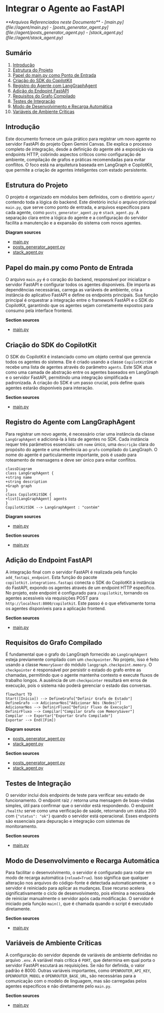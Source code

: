 # Integrar o Agente ao FastAPI

<cite>
**Arquivos Referenciados neste Documento**   
- [main.py](file://agent/main.py)
- [posts_generator_agent.py](file://agent/posts_generator_agent.py)
- [stack_agent.py](file://agent/stack_agent.py)
</cite>

## Sumário
1. [Introdução](#introdução)
2. [Estrutura do Projeto](#estrutura-do-projeto)
3. [Papel do main.py como Ponto de Entrada](#papel-do-mainpy-como-ponto-de-entrada)
4. [Criação do SDK do CopilotKit](#criação-do-sdk-do-copilotkit)
5. [Registro do Agente com LangGraphAgent](#registro-do-agente-com-langgraphagent)
6. [Adição do Endpoint FastAPI](#adição-do-endpoint-fastapi)
7. [Requisitos do Grafo Compilado](#requisitos-do-grafo-compilado)
8. [Testes de Integração](#testes-de-integração)
9. [Modo de Desenvolvimento e Recarga Automática](#modo-de-desenvolvimento-e-recarga-automática)
10. [Variáveis de Ambiente Críticas](#variáveis-de-ambiente-críticas)

## Introdução

Este documento fornece um guia prático para registrar um novo agente no servidor FastAPI do projeto Open Gemini Canvas. Ele explica o processo completo de integração, desde a definição do agente até a exposição via endpoints HTTP, cobrindo aspectos críticos como configuração de ambiente, compilação de grafos e práticas recomendadas para evitar conflitos. O foco está na arquitetura baseada em LangGraph e CopilotKit, que permite a criação de agentes inteligentes com estado persistente.

## Estrutura do Projeto

O projeto é organizado em módulos bem definidos, com o diretório `agent/` contendo toda a lógica do backend. Este diretório inclui o arquivo principal `main.py`, que serve como ponto de entrada, e arquivos específicos para cada agente, como `posts_generator_agent.py` e `stack_agent.py`. A separação clara entre a lógica do agente e a configuração do servidor facilita a manutenção e a expansão do sistema com novos agentes.

**Diagram sources**
- [main.py](file://agent/main.py#L1-L62)
- [posts_generator_agent.py](file://agent/posts_generator_agent.py#L1-L175)
- [stack_agent.py](file://agent/stack_agent.py#L1-L506)

## Papel do main.py como Ponto de Entrada

O arquivo `main.py` é o coração do backend, responsável por inicializar o servidor FastAPI e configurar todos os agentes disponíveis. Ele importa as dependências necessárias, carrega as variáveis de ambiente, cria a instância do aplicativo FastAPI e define os endpoints principais. Sua função principal é orquestrar a integração entre o framework FastAPI e o SDK do CopilotKit, garantindo que os agentes sejam corretamente expostos para consumo pela interface frontend.

**Section sources**
- [main.py](file://agent/main.py#L1-L62)

## Criação do SDK do CopilotKit

O SDK do CopilotKit é instanciado como um objeto central que gerencia todos os agentes do sistema. Ele é criado usando a classe `CopilotKitSDK` e recebe uma lista de agentes através do parâmetro `agents`. Este SDK atua como uma camada de abstração entre os agentes baseados em LangGraph e o servidor FastAPI, permitindo uma integração simplificada e padronizada. A criação do SDK é um passo crucial, pois define quais agentes estarão disponíveis para interação.

**Section sources**
- [main.py](file://agent/main.py#L20-L38)

## Registro do Agente com LangGraphAgent

Para registrar um novo agente, é necessário criar uma instância da classe `LangGraphAgent` e adicioná-la à lista de agentes no SDK. Cada instância requer três parâmetros essenciais: um `nome` único, uma `descrição` clara do propósito do agente e uma referência ao `grafo` compilado do LangGraph. O nome do agente é particularmente importante, pois é usado para roteamento de mensagens e deve ser único para evitar conflitos.

```mermaid
classDiagram
class LangGraphAgent {
+string name
+string description
+Graph graph
}
class CopilotKitSDK {
+list[LangGraphAgent] agents
}
CopilotKitSDK --> LangGraphAgent : "contém"
```

**Diagram sources**
- [main.py](file://agent/main.py#L22-L36)

**Section sources**
- [main.py](file://agent/main.py#L22-L36)

## Adição do Endpoint FastAPI

A integração final com o servidor FastAPI é realizada pela função `add_fastapi_endpoint`. Esta função do pacote `copilotkit.integrations.fastapi` conecta o SDK do CopilotKit à instância do FastAPI, expondo os agentes através de um endpoint HTTP específico. No projeto, este endpoint é configurado para `/copilotkit`, tornando os agentes acessíveis via requisições POST para `http://localhost:8000/copilotkit`. Este passo é o que efetivamente torna os agentes disponíveis para a aplicação frontend.

**Section sources**
- [main.py](file://agent/main.py#L40-L41)

## Requisitos do Grafo Compilado

É fundamental que o grafo do LangGraph fornecido ao `LangGraphAgent` esteja previamente compilado com um `checkpointer`. No projeto, isso é feito usando a classe `MemorySaver` do módulo `langgraph.checkpoint.memory`. O `checkpointer` é responsável por persistir o estado do grafo entre as chamadas, permitindo que o agente mantenha contexto e execute fluxos de trabalho longos. A ausência de um `checkpointer` resultará em erros de execução, pois o sistema não poderá gerenciar o estado das conversas.

```mermaid
flowchart TD
Start([Início]) --> DefineGrafo["Definir Grafo de Estado"]
DefineGrafo --> AdicionarNos["Adicionar Nós (Nodes)"]
AdicionarNos --> DefinirFluxo["Definir Fluxo de Execução"]
DefinirFluxo --> Compilar["Compilar Grafo com MemorySaver"]
Compilar --> Exportar["Exportar Grafo Compilado"]
Exportar --> End([Fim])
```

**Diagram sources**
- [posts_generator_agent.py](file://agent/posts_generator_agent.py#L170-L175)
- [stack_agent.py](file://agent/stack_agent.py#L501-L506)

**Section sources**
- [posts_generator_agent.py](file://agent/posts_generator_agent.py#L170-L175)
- [stack_agent.py](file://agent/stack_agent.py#L501-L506)

## Testes de Integração

O servidor inclui dois endpoints de teste para verificar seu estado de funcionamento. O endpoint raiz `/` retorna uma mensagem de boas-vindas simples, útil para confirmar que o servidor está respondendo. O endpoint `/healthz` serve como uma verificação de saúde, retornando um status 200 com `{"status": "ok"}` quando o servidor está operacional. Esses endpoints são essenciais para depuração e integração com sistemas de monitoramento.

**Section sources**
- [main.py](file://agent/main.py#L43-L50)

## Modo de Desenvolvimento e Recarga Automática

Para facilitar o desenvolvimento, o servidor é configurado para rodar em modo de recarga automática (`reload=True`). Isso significa que qualquer alteração nos arquivos do código-fonte é detectada automaticamente, e o servidor é reiniciado para aplicar as mudanças. Esse recurso acelera significativamente o ciclo de desenvolvimento, pois elimina a necessidade de reiniciar manualmente o servidor após cada modificação. O servidor é iniciado pela função `main()`, que é chamada quando o script é executado diretamente.

**Section sources**
- [main.py](file://agent/main.py#L52-L62)

## Variáveis de Ambiente Críticas

A configuração do servidor depende de variáveis de ambiente definidas no arquivo `.env`. A variável mais crítica é `PORT`, que determina em qual porta o servidor FastAPI escutará as requisições. Se não for definida, o valor padrão é 8000. Outras variáveis importantes, como `OPENROUTER_API_KEY`, `OPENROUTER_MODEL` e `OPENROUTER_BASE_URL`, são necessárias para a comunicação com o modelo de linguagem, mas são carregadas pelos agentes específicos e não diretamente pelo `main.py`.

**Section sources**
- [main.py](file://agent/main.py#L55-L57)